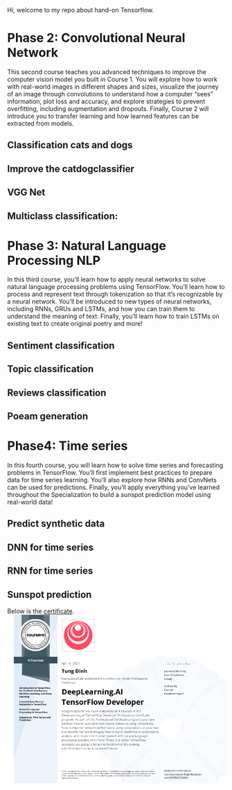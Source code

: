 Hi, welcome to my repo about hand-on Tensorflow. 

# Phase 2: Convolutional Neural Network
This second course teaches you advanced techniques to improve the computer vision model you built in Course 1. You will explore how to work with real-world images in different shapes and sizes, visualize the journey of an image through convolutions to understand how a computer “sees” information, plot loss and accuracy, and explore strategies to prevent overfitting, including augmentation and dropouts. Finally, Course 2 will introduce you to transfer learning and how learned features can be extracted from models.

## Classification cats and dogs

## Improve the catdogclassifier

## VGG Net

## Multiclass classification: 

# Phase 3: Natural Language Processing NLP
In this third course, you’ll learn how to apply neural networks to solve natural language processing problems using TensorFlow. You’ll learn how to process and represent text through tokenization so that it’s recognizable by a neural network. You’ll be introduced to new types of neural networks, including RNNs, GRUs and LSTMs, and how you can train them to understand the meaning of text. Finally, you’ll learn how to train LSTMs on existing text to create original poetry and more!
## Sentiment classification

## Topic classification

## Reviews classification

## Poeam generation

# Phase4: Time series
In this fourth course, you will learn how to solve time series and forecasting problems in TensorFlow. You’ll first implement best practices to prepare data for time series learning. You’ll also explore how RNNs and ConvNets can be used for predictions. Finally, you’ll apply everything you’ve learned throughout the Specialization to build a sunspot prediction model using real-world data!

## Predict synthetic data

## DNN for time series

## RNN for time series

## Sunspot prediction

Below is the [certificate](https://coursera.org/share/0988be9ea8263100d00b56645c47f2c3).
![plot](figures/Tensorflow_certificate.png)


